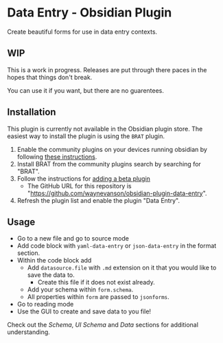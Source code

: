 # Data Entry - Obsidian Plugin

Create beautiful forms for use in data entry contexts.

## WIP

This is a work in progress. Releases are put through there paces in the hopes that things don't break.

You can use it if you want, but there are no guarentees.

## Installation

This plugin is currently not available in the Obsidian plugin store.
The easiest way to install the plugin is using the `BRAT` plugin.

1. Enable the community plugins on your devices running obsidian by following [these instructions](https://obsidian.rocks/how-to-use-community-plugins-in-obsidian).
2. Install BRAT from the community plugins search by searching for "BRAT".
3. Follow the instructions for [adding a beta plugin](https://tfthacker.com/Obsidian+Plugins+by+TfTHacker/BRAT+-+Beta+Reviewer's+Auto-update+Tool/Quick+guide+for+using+BRAT)
    - The GitHub URL for this repository is "https://github.com/waynevanson/obsidian-plugin-data-entry".
4. Refresh the plugin list and enable the plugin "Data Entry".

## Usage

-   Go to a new file and go to source mode
-   Add code block with `yaml-data-entry` or `json-data-entry` in the format section.
-   Within the code block add
    -   Add `datasource.file` with `.md` extension on it that you would like to save the data to.
        -   Create this file if it does not exist already.
    -   Add your schema within `form.schema`.
    -   All properties within `form` are passed to `jsonforms`.
-   Go to reading mode
-   Use the GUI to create and save data to you file!

Check out the _Schema_, _UI Schema_ and _Data_ sections for additional understanding.
